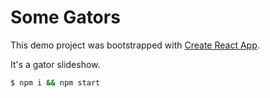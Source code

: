 # Some Gators

This demo project was bootstrapped with [Create React App](https://github.com/facebookincubator/create-react-app).

It's a gator slideshow.

```bash
$ npm i && npm start
```
